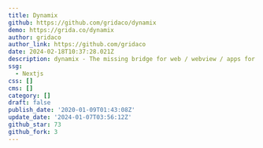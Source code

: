 ```yaml
---
title: Dynamix
github: https://github.com/gridaco/dynamix
demo: https://grida.co/dynamix
author: gridaco
author_link: https://github.com/gridaco
date: 2024-02-18T10:37:28.021Z
description: dynamix - The missing bridge for web / webview / apps for UI/UX dev
ssg:
  - Nextjs
css: []
cms: []
category: []
draft: false
publish_date: '2020-01-09T01:43:08Z'
update_date: '2024-01-07T03:56:12Z'
github_star: 73
github_fork: 3
---
```

